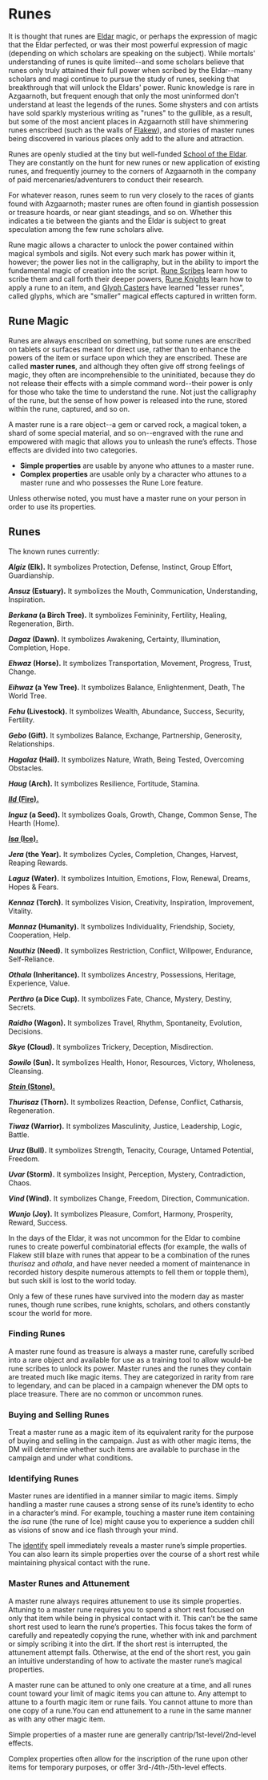 # Runes
It is thought that runes are [Eldar](../History/Eldar.md) magic, or perhaps the expression of magic that the Eldar perfected, or was their most powerful expression of magic (depending on which scholars are speaking on the subject). While mortals' understanding of runes is quite limited--and some scholars believe that runes only truly attained their full power when scribed by the Eldar--many scholars and magi continue to pursue the study of runes, seeking that breakthrough that will unlock the Eldars' power. Runic knowledge is rare in Azgaarnoth, but frequent enough that only the most uninformed don't understand at least the legends of the runes. Some shysters and con artists have sold sparkly mysterious writing as "runes" to the gullible, as a result, but some of the most ancient places in Azgaarnoth still have shimmering runes enscribed (such as the walls of [Flakew](../Cities/Flakew.md)), and stories of master runes being discovered in various places only add to the allure and attraction.

Runes are openly studied at the tiny but well-funded [School of the Eldar](../Organizations/MageSchools/SchoolOfTheEldar.md). They are constantly on the hunt for new runes or new application of existing runes, and frequently journey to the corners of Azgaarnoth in the company of paid mercenaries/adventurers to conduct their research. 

For whatever reason, runes seem to run very closely to the races of giants found with Azgaarnoth; master runes are often found in giantish possession or treasure hoards, or near giant steadings, and so on. Whether this indicates a tie between the giants and the Eldar is subject to great speculation among the few rune scholars alive. 

Rune magic allows a character to unlock the power contained within magical symbols and sigils. Not every such mark has power within it, however; the power lies not in the calligraphy, but in the ability to import the fundamental magic of creation into the script. [Rune Scribes](../Classes/Prestige/RuneScribe.md) learn how to scribe them and call forth their deeper powers, [Rune Knights](../Classes/Fighter/RuneKnight.md) learn how to apply a rune to an item, and [Glyph Casters](../Classes/Prestige/GlyphCaster.md) have learned "lesser runes", called glyphs, which are "smaller" magical effects captured in written form.

## Rune Magic
Runes are always enscribed on something, but some runes are enscribed on tablets or surfaces meant for direct use, rather than to enhance the powers of the item or surface upon which they are enscribed. These are called **master runes**, and although they often give off strong feelings of magic, they often are incomprehensible to the uninitiated, because they do not release their effects with a simple command word--their power is only for those who take the time to understand the rune. Not just the calligraphy of the rune, but the sense of how power is released into the rune, stored within the rune, captured, and so on.

A master rune is a rare object--a gem or carved rock, a magical token, a shard of some special material, and so on--engraved with the rune and empowered with magic that allows you to unleash the rune’s effects. Those effects are divided into two categories.

* **Simple properties** are usable by anyone who attunes to a master rune.
* **Complex properties** are usable only by a character who attunes to a master rune and who possesses the Rune Lore feature.

Unless otherwise noted, you must have a master rune on your person in order to use its properties.

## Runes
The known runes currently:

***Algiz* (Elk).** It symbolizes Protection, Defense, Instinct, Group Effort, Guardianship.

***Ansuz* (Estuary).** It symbolizes the Mouth, Communication, Understanding, Inspiration.

***Berkana* (a Birch Tree).** It symbolizes Femininity, Fertility, Healing, Regeneration, Birth.

***Dagaz* (Dawn).** It symbolizes Awakening, Certainty, Illumination, Completion, Hope.

***Ehwaz* (Horse).** It symbolizes Transportation, Movement, Progress, Trust, Change. 

***Eihwaz* (a Yew Tree).** It symbolizes Balance, Enlightenment, Death, The World Tree.

***Fehu* (Livestock).** It symbolizes Wealth, Abundance, Success, Security, Fertility.

***Gebo* (Gift).** It symbolizes Balance, Exchange, Partnership, Generosity, Relationships. 

***Hagalaz* (Hail).** It symbolizes Nature, Wrath, Being Tested, Overcoming Obstacles.

***Haug* (Arch).** It symbolizes Resilience, Fortitude, Stamina.

[***Ild* (Fire).**](ild.md)

***Inguz* (a Seed).** It symbolizes Goals, Growth, Change, Common Sense, The Hearth (Home).

[***Isa* (Ice).**](isa.md) 

***Jera* (the Year).** It symbolizes Cycles, Completion, Changes, Harvest, Reaping Rewards.

***Laguz* (Water).** It symbolizes Intuition, Emotions, Flow, Renewal, Dreams, Hopes & Fears.

***Kennaz* (Torch).** It symbolizes Vision, Creativity, Inspiration, Improvement, Vitality.

***Mannaz* (Humanity).** It symbolizes Individuality, Friendship, Society, Cooperation, Help. 

***Nauthiz* (Need).** It symbolizes Restriction, Conflict, Willpower, Endurance, Self-Reliance.             

***Othala* (Inheritance).** It symbolizes Ancestry, Possessions, Heritage, Experience, Value.

***Perthro* (a Dice Cup).** It symbolizes Fate, Chance, Mystery, Destiny, Secrets. 

***Raidho* (Wagon).** It symbolizes Travel, Rhythm, Spontaneity, Evolution, Decisions. 

***Skye* (Cloud).** It symbolizes Trickery, Deception, Misdirection.

***Sowilo* (Sun).** It symbolizes Health, Honor, Resources, Victory, Wholeness, Cleansing.

[***Stein* (Stone).**](stein.md)

***Thurisaz* (Thorn).** It symbolizes Reaction, Defense, Conflict, Catharsis, Regeneration.

***Tiwaz* (Warrior).** It symbolizes Masculinity, Justice, Leadership, Logic, Battle. 

***Uruz* (Bull).** It symbolizes Strength, Tenacity, Courage, Untamed Potential, Freedom. 

***Uvar* (Storm).** It symbolizes Insight, Perception, Mystery, Contradiction, Chaos.

***Vind* (Wind).** It symbolizes Change, Freedom, Direction, Communication.

***Wunjo* (Joy).** It symbolizes Pleasure, Comfort, Harmony, Prosperity, Reward, Success. 

In the days of the Eldar, it was not uncommon for the Eldar to combine runes to create powerful combinatorial effects (for example, the walls of Flakew still blaze with runes that appear to be a combination of the runes *thurisaz* and *othala*, and have never needed a moment of maintenance in recorded history despite numerous attempts to fell them or topple them), but such skill is lost to the world today.

Only a few of these runes have survived into the modern day as master runes, though rune scribes, rune knights, scholars, and others constantly scour the world for more.

### Finding Runes
A master rune found as treasure is always a master rune, carefully scribed into a rare object and available for use as a training tool to allow would-be rune scribes to unlock its power. Master runes and the runes they contain are treated much like magic items. They are categorized in rarity from rare to legendary, and can be placed in a campaign whenever the DM opts to place treasure. There are no common or uncommon runes.

### Buying and Selling Runes
Treat a master rune as a magic item of its equivalent rarity for the purpose of buying and selling in the campaign. Just as with other magic items, the DM will determine whether such items are available to purchase in the campaign and under what conditions.

### Identifying Runes
Master runes are identified in a manner similar to magic items. Simply handling a master rune causes a strong sense of its rune’s identity to echo in a character’s mind. For example, touching a master rune item containing the *isa* rune (the rune of Ice) might cause you to experience a sudden chill as visions of snow and ice flash through your mind.

The [identify](Spells/identify.md) spell immediately reveals a master rune’s simple properties. You can also learn its simple properties over the course of a short rest while maintaining physical contact with the rune.

### Master Runes and Attunement
A master rune always requires attunement to use its simple properties. Attuning to a master rune requires you to spend a short rest focused on only that item while being in physical contact with it. This can’t be the same short rest used to learn the rune’s properties. This focus takes the form of carefully and repeatedly copying the rune, whether with ink and parchment or simply scribing it into the dirt. If the short rest is interrupted, the attunement attempt fails. Otherwise, at the end of the short rest, you gain an intuitive understanding of how to activate the master rune’s magical properties.

A master rune can be attuned to only one creature at a time, and all runes count toward your limit of magic items you can attune to. Any attempt to attune to a fourth magic item or rune fails. You cannot attune to more than one copy of a rune.You can end attunement to a rune in the same manner as with any other magic item.

Simple properties of a master rune are generally cantrip/1st-level/2nd-level effects.

Complex properties often allow for the inscription of the rune upon other items for temporary purposes, or offer 3rd-/4th-/5th-level effects.
